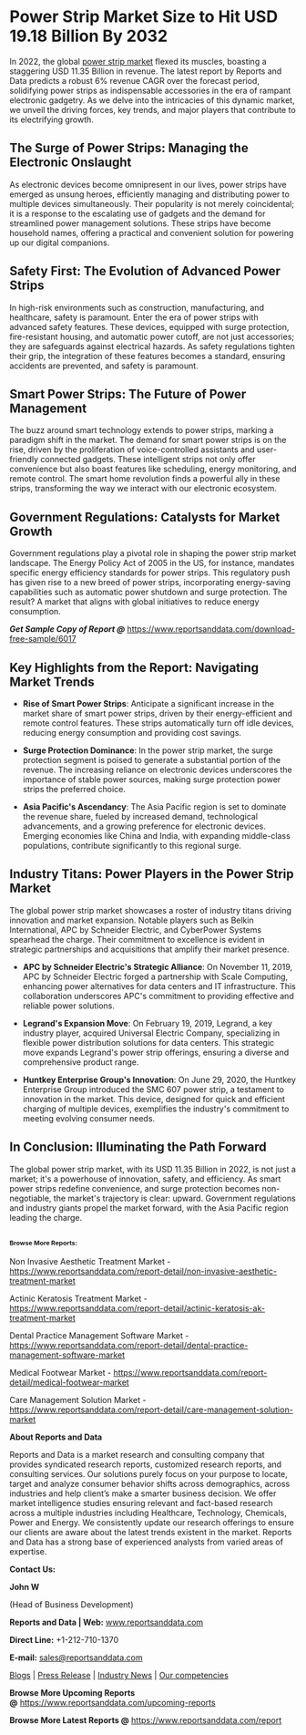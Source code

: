 # Power Strip Market  Size to Hit USD 19.18 Billion By 2032

<p>In 2022, the global <a href="https://www.reportsanddata.com/report-detail/power-strip-market">power strip market</a> flexed its muscles, boasting a staggering USD 11.35 Billion in revenue. The latest report by Reports and Data predicts a robust 6% revenue CAGR over the forecast period, solidifying power strips as indispensable accessories in the era of rampant electronic gadgetry. As we delve into the intricacies of this dynamic market, we unveil the driving forces, key trends, and major players that contribute to its electrifying growth.</p>
<h2>The Surge of Power Strips: Managing the Electronic Onslaught</h2>
<p>As electronic devices become omnipresent in our lives, power strips have emerged as unsung heroes, efficiently managing and distributing power to multiple devices simultaneously. Their popularity is not merely coincidental; it is a response to the escalating use of gadgets and the demand for streamlined power management solutions. These strips have become household names, offering a practical and convenient solution for powering up our digital companions.</p>
<h2>Safety First: The Evolution of Advanced Power Strips</h2>
<p>In high-risk environments such as construction, manufacturing, and healthcare, safety is paramount. Enter the era of power strips with advanced safety features. These devices, equipped with surge protection, fire-resistant housing, and automatic power cutoff, are not just accessories; they are safeguards against electrical hazards. As safety regulations tighten their grip, the integration of these features becomes a standard, ensuring accidents are prevented, and safety is paramount.</p>
<h2>Smart Power Strips: The Future of Power Management</h2>
<p>The buzz around smart technology extends to power strips, marking a paradigm shift in the market. The demand for smart power strips is on the rise, driven by the proliferation of voice-controlled assistants and user-friendly connected gadgets. These intelligent strips not only offer convenience but also boast features like scheduling, energy monitoring, and remote control. The smart home revolution finds a powerful ally in these strips, transforming the way we interact with our electronic ecosystem.</p>
<h2>Government Regulations: Catalysts for Market Growth</h2>
<p>Government regulations play a pivotal role in shaping the power strip market landscape. The Energy Policy Act of 2005 in the US, for instance, mandates specific energy efficiency standards for power strips. This regulatory push has given rise to a new breed of power strips, incorporating energy-saving capabilities such as automatic power shutdown and surge protection. The result? A market that aligns with global initiatives to reduce energy consumption.</p>
<p><em><strong>Get Sample Copy of Report @</strong></em>&nbsp;<a href="https://www.reportsanddata.com/download-free-sample/6017">https://www.reportsanddata.com/download-free-sample/6017</a></p>
<h2>Key Highlights from the Report: Navigating Market Trends</h2>
<ul>
<li>
<p><strong>Rise of Smart Power Strips</strong>: Anticipate a significant increase in the market share of smart power strips, driven by their energy-efficient and remote control features. These strips automatically turn off idle devices, reducing energy consumption and providing cost savings.</p>
</li>
<li>
<p><strong>Surge Protection Dominance</strong>: In the power strip market, the surge protection segment is poised to generate a substantial portion of the revenue. The increasing reliance on electronic devices underscores the importance of stable power sources, making surge protection power strips the preferred choice.</p>
</li>
<li>
<p><strong>Asia Pacific's Ascendancy</strong>: The Asia Pacific region is set to dominate the revenue share, fueled by increased demand, technological advancements, and a growing preference for electronic devices. Emerging economies like China and India, with expanding middle-class populations, contribute significantly to this regional surge.</p>
</li>
</ul>
<h2>Industry Titans: Power Players in the Power Strip Market</h2>
<p>The global power strip market showcases a roster of industry titans driving innovation and market expansion. Notable players such as Belkin International, APC by Schneider Electric, and CyberPower Systems spearhead the charge. Their commitment to excellence is evident in strategic partnerships and acquisitions that amplify their market presence.</p>
<ul>
<li>
<p><strong>APC by Schneider Electric's Strategic Alliance</strong>: On November 11, 2019, APC by Schneider Electric forged a partnership with Scale Computing, enhancing power alternatives for data centers and IT infrastructure. This collaboration underscores APC's commitment to providing effective and reliable power solutions.</p>
</li>
<li>
<p><strong>Legrand's Expansion Move</strong>: On February 19, 2019, Legrand, a key industry player, acquired Universal Electric Company, specializing in flexible power distribution solutions for data centers. This strategic move expands Legrand's power strip offerings, ensuring a diverse and comprehensive product range.</p>
</li>
<li>
<p><strong>Huntkey Enterprise Group's Innovation</strong>: On June 29, 2020, the Huntkey Enterprise Group introduced the SMC 607 power strip, a testament to innovation in the market. This device, designed for quick and efficient charging of multiple devices, exemplifies the industry's commitment to meeting evolving consumer needs.</p>
</li>
</ul>
<h2>In Conclusion: Illuminating the Path Forward</h2>
<p>The global power strip market, with its USD 11.35 Billion in 2022, is not just a market; it's a powerhouse of innovation, safety, and efficiency. As smart power strips redefine convenience, and surge protection becomes non-negotiable, the market's trajectory is clear: upward. Government regulations and industry giants propel the market forward, with the Asia Pacific region leading the charge.</p>
<h2><strong style="font-size: 11px;">Browse More Reports:</strong></h2>
<p>Non Invasive Aesthetic Treatment Market - <a href="https://www.reportsanddata.com/report-detail/non-invasive-aesthetic-treatment-market">https://www.reportsanddata.com/report-detail/non-invasive-aesthetic-treatment-market</a></p>
<p>Actinic Keratosis Treatment Market - <a href="https://www.reportsanddata.com/report-detail/actinic-keratosis-ak-treatment-market">https://www.reportsanddata.com/report-detail/actinic-keratosis-ak-treatment-market</a></p>
<p>Dental Practice Management Software Market - <a href="https://www.reportsanddata.com/report-detail/dental-practice-management-software-market">https://www.reportsanddata.com/report-detail/dental-practice-management-software-market</a></p>
<p>Medical Footwear Market - <a href="https://www.reportsanddata.com/report-detail/medical-footwear-market">https://www.reportsanddata.com/report-detail/medical-footwear-market</a></p>
<p>Care Management Solution Market - <a href="https://www.reportsanddata.com/report-detail/care-management-solution-market">https://www.reportsanddata.com/report-detail/care-management-solution-market</a></p>
<p><strong>About Reports and Data</strong></p>
<p>Reports and Data is a market research and consulting company that provides syndicated research reports, customized research reports, and consulting services. Our solutions purely focus on your purpose to locate, target and analyze consumer behavior shifts across demographics, across industries and help client&rsquo;s make a smarter business decision. We offer market intelligence studies ensuring relevant and fact-based research across a multiple industries including Healthcare, Technology, Chemicals, Power and Energy. We consistently update our research offerings to ensure our clients are aware about the latest trends existent in the market. Reports and Data has a strong base of experienced analysts from varied areas of expertise.</p>
<p><strong>Contact Us:</strong></p>
<p><strong>John W</strong></p>
<p>(Head of Business Development)</p>
<p><strong>Reports and Data | Web:</strong>&nbsp;<a href="http://www.reportsanddata.com/">www.reportsanddata.com</a></p>
<p><strong>Direct Line:</strong>&nbsp;+1-212-710-1370</p>
<p><strong>E-mail:</strong>&nbsp;<a href="mailto:sales@reportsanddata.com">sales@reportsanddata.com</a></p>
<p><a href="https://www.reportsanddata.com/blogs">Blogs</a>&nbsp;|&nbsp;<a href="https://www.reportsanddata.com/press-release">Press Release</a>&nbsp;|&nbsp;<a href="https://www.reportsanddata.com/market-news">Industry News</a>&nbsp;|&nbsp;<a href="https://www.reportsanddata.com/our-compentances">Our competencies</a></p>
<p><strong>Browse More&nbsp;Upcoming Reports @</strong>&nbsp;<a href="https://www.reportsanddata.com/upcoming-reports">https://www.reportsanddata.com/upcoming-reports</a></p>
<p><strong>Browse More Latest Reports @</strong>&nbsp;<a href="https://www.reportsanddata.com/report">https://www.reportsanddata.com/report</a></p>
